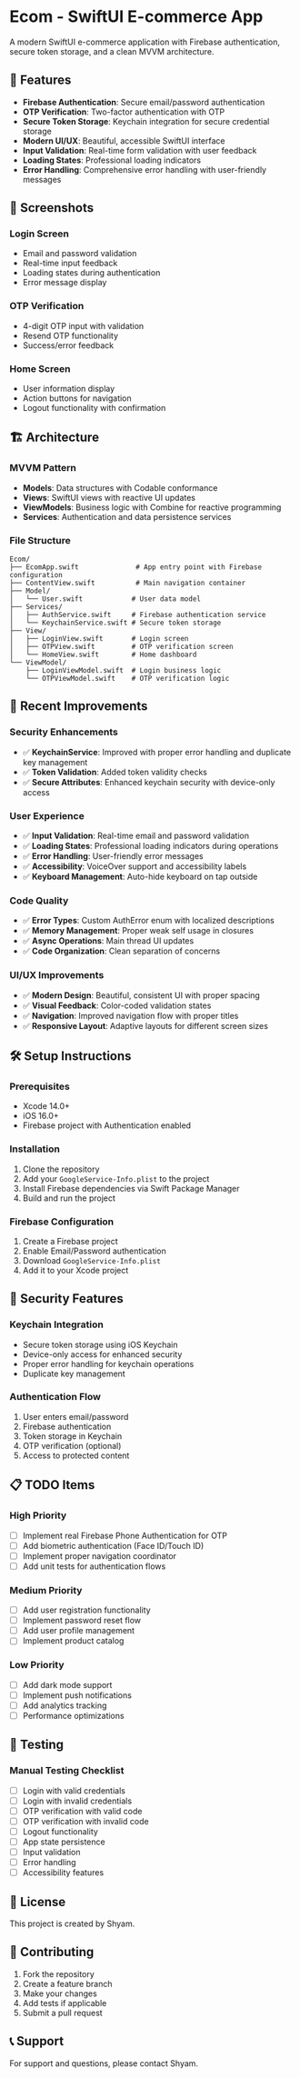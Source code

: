 # Ecom - SwiftUI E-commerce App

A modern SwiftUI e-commerce application with Firebase authentication, secure token storage, and a clean MVVM architecture.

## 🚀 Features

- **Firebase Authentication**: Secure email/password authentication
- **OTP Verification**: Two-factor authentication with OTP
- **Secure Token Storage**: Keychain integration for secure credential storage
- **Modern UI/UX**: Beautiful, accessible SwiftUI interface
- **Input Validation**: Real-time form validation with user feedback
- **Loading States**: Professional loading indicators
- **Error Handling**: Comprehensive error handling with user-friendly messages

## 📱 Screenshots

### Login Screen
- Email and password validation
- Real-time input feedback
- Loading states during authentication
- Error message display

### OTP Verification
- 4-digit OTP input with validation
- Resend OTP functionality
- Success/error feedback

### Home Screen
- User information display
- Action buttons for navigation
- Logout functionality with confirmation

## 🏗️ Architecture

### MVVM Pattern
- **Models**: Data structures with Codable conformance
- **Views**: SwiftUI views with reactive UI updates
- **ViewModels**: Business logic with Combine for reactive programming
- **Services**: Authentication and data persistence services

### File Structure
```
Ecom/
├── EcomApp.swift              # App entry point with Firebase configuration
├── ContentView.swift          # Main navigation container
├── Model/
│   └── User.swift            # User data model
├── Services/
│   ├── AuthService.swift     # Firebase authentication service
│   └── KeychainService.swift # Secure token storage
├── View/
│   ├── LoginView.swift       # Login screen
│   ├── OTPView.swift         # OTP verification screen
│   └── HomeView.swift        # Home dashboard
└── ViewModel/
    ├── LoginViewModel.swift  # Login business logic
    └── OTPViewModel.swift    # OTP verification logic
```

## 🔧 Recent Improvements

### Security Enhancements
- ✅ **KeychainService**: Improved with proper error handling and duplicate key management
- ✅ **Token Validation**: Added token validity checks
- ✅ **Secure Attributes**: Enhanced keychain security with device-only access

### User Experience
- ✅ **Input Validation**: Real-time email and password validation
- ✅ **Loading States**: Professional loading indicators during operations
- ✅ **Error Handling**: User-friendly error messages
- ✅ **Accessibility**: VoiceOver support and accessibility labels
- ✅ **Keyboard Management**: Auto-hide keyboard on tap outside

### Code Quality
- ✅ **Error Types**: Custom AuthError enum with localized descriptions
- ✅ **Memory Management**: Proper weak self usage in closures
- ✅ **Async Operations**: Main thread UI updates
- ✅ **Code Organization**: Clean separation of concerns

### UI/UX Improvements
- ✅ **Modern Design**: Beautiful, consistent UI with proper spacing
- ✅ **Visual Feedback**: Color-coded validation states
- ✅ **Navigation**: Improved navigation flow with proper titles
- ✅ **Responsive Layout**: Adaptive layouts for different screen sizes

## 🛠️ Setup Instructions

### Prerequisites
- Xcode 14.0+
- iOS 16.0+
- Firebase project with Authentication enabled

### Installation
1. Clone the repository
2. Add your `GoogleService-Info.plist` to the project
3. Install Firebase dependencies via Swift Package Manager
4. Build and run the project

### Firebase Configuration
1. Create a Firebase project
2. Enable Email/Password authentication
3. Download `GoogleService-Info.plist`
4. Add it to your Xcode project

## 🔐 Security Features

### Keychain Integration
- Secure token storage using iOS Keychain
- Device-only access for enhanced security
- Proper error handling for keychain operations
- Duplicate key management

### Authentication Flow
1. User enters email/password
2. Firebase authentication
3. Token storage in Keychain
4. OTP verification (optional)
5. Access to protected content

## 📋 TODO Items

### High Priority
- [ ] Implement real Firebase Phone Authentication for OTP
- [ ] Add biometric authentication (Face ID/Touch ID)
- [ ] Implement proper navigation coordinator
- [ ] Add unit tests for authentication flows

### Medium Priority
- [ ] Add user registration functionality
- [ ] Implement password reset flow
- [ ] Add user profile management
- [ ] Implement product catalog

### Low Priority
- [ ] Add dark mode support
- [ ] Implement push notifications
- [ ] Add analytics tracking
- [ ] Performance optimizations

## 🧪 Testing

### Manual Testing Checklist
- [ ] Login with valid credentials
- [ ] Login with invalid credentials
- [ ] OTP verification with valid code
- [ ] OTP verification with invalid code
- [ ] Logout functionality
- [ ] App state persistence
- [ ] Input validation
- [ ] Error handling
- [ ] Accessibility features

## 📄 License

This project is created by Shyam.

## 🤝 Contributing

1. Fork the repository
2. Create a feature branch
3. Make your changes
4. Add tests if applicable
5. Submit a pull request

## 📞 Support

For support and questions, please contact Shyam. 